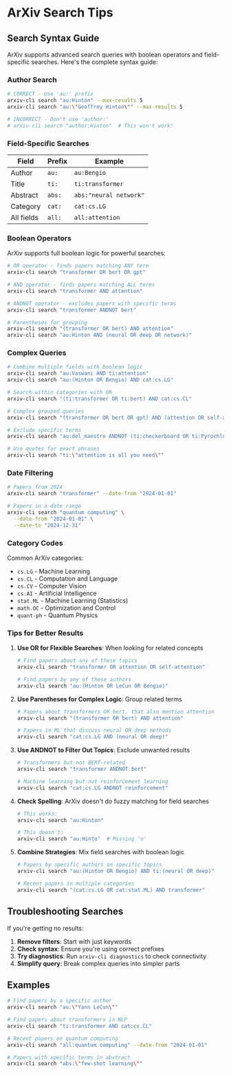 # ArXiv Search Tips

## Search Syntax Guide

ArXiv supports advanced search queries with boolean operators and field-specific searches. Here's the complete syntax guide:

### Author Search
```bash
# CORRECT - Use 'au:' prefix
arxiv-cli search "au:Hinton" --max-results 5
arxiv-cli search "au:\"Geoffrey Hinton\"" --max-results 5

# INCORRECT - Don't use 'author:'
# arxiv-cli search "author:Hinton"  # This won't work!
```

### Field-Specific Searches

| Field | Prefix | Example |
|-------|---------|---------|
| Author | `au:` | `au:Bengio` |
| Title | `ti:` | `ti:transformer` |
| Abstract | `abs:` | `abs:"neural network"` |
| Category | `cat:` | `cat:cs.LG` |
| All fields | `all:` | `all:attention` |

### Boolean Operators

ArXiv supports full boolean logic for powerful searches:

```bash
# OR operator - finds papers matching ANY term
arxiv-cli search "transformer OR bert OR gpt"

# AND operator - finds papers matching ALL terms
arxiv-cli search "transformer AND attention"

# ANDNOT operator - excludes papers with specific terms
arxiv-cli search "transformer ANDNOT bert"

# Parentheses for grouping
arxiv-cli search "(transformer OR bert) AND attention"
arxiv-cli search "au:Hinton AND (neural OR deep OR network)"
```

### Complex Queries

```bash
# Combine multiple fields with boolean logic
arxiv-cli search "au:Vaswani AND ti:attention"
arxiv-cli search "au:(Hinton OR Bengio) AND cat:cs.LG"

# Search within categories with OR
arxiv-cli search "(ti:transformer OR ti:bert) AND cat:cs.CL"

# Complex grouped queries
arxiv-cli search "(transformer OR bert OR gpt) AND (attention OR self-attention)"

# Exclude specific terms
arxiv-cli search "au:del_maestro ANDNOT (ti:checkerboard OR ti:Pyrochlore)"

# Use quotes for exact phrases
arxiv-cli search "ti:\"attention is all you need\""
```

### Date Filtering

```bash
# Papers from 2024
arxiv-cli search "transformer" --date-from "2024-01-01"

# Papers in a date range
arxiv-cli search "quantum computing" \
  --date-from "2024-01-01" \
  --date-to "2024-12-31"
```

### Category Codes

Common ArXiv categories:
- `cs.LG` - Machine Learning
- `cs.CL` - Computation and Language
- `cs.CV` - Computer Vision
- `cs.AI` - Artificial Intelligence
- `stat.ML` - Machine Learning (Statistics)
- `math.OC` - Optimization and Control
- `quant-ph` - Quantum Physics

### Tips for Better Results

1. **Use OR for Flexible Searches**: When looking for related concepts
   ```bash
   # Find papers about any of these topics
   arxiv-cli search "transformer OR attention OR self-attention"
   
   # Find papers by any of these authors
   arxiv-cli search "au:(Hinton OR LeCun OR Bengio)"
   ```

2. **Use Parentheses for Complex Logic**: Group related terms
   ```bash
   # Papers about transformers OR bert, that also mention attention
   arxiv-cli search "(transformer OR bert) AND attention"
   
   # Papers in ML that discuss neural OR deep methods
   arxiv-cli search "cat:cs.LG AND (neural OR deep)"
   ```

3. **Use ANDNOT to Filter Out Topics**: Exclude unwanted results
   ```bash
   # Transformers but not BERT-related
   arxiv-cli search "transformer ANDNOT bert"
   
   # Machine learning but not reinforcement learning
   arxiv-cli search "cat:cs.LG ANDNOT reinforcement"
   ```

4. **Check Spelling**: ArXiv doesn't do fuzzy matching for field searches
   ```bash
   # This works:
   arxiv-cli search "au:Hinton"
   
   # This doesn't:
   arxiv-cli search "au:Hinto"  # Missing 'n'
   ```

5. **Combine Strategies**: Mix field searches with boolean logic
   ```bash
   # Papers by specific authors on specific topics
   arxiv-cli search "au:(Hinton OR Bengio) AND ti:(neural OR deep)"
   
   # Recent papers in multiple categories
   arxiv-cli search "(cat:cs.LG OR cat:stat.ML) AND transformer"
   ```

## Troubleshooting Searches

If you're getting no results:

1. **Remove filters**: Start with just keywords
2. **Check syntax**: Ensure you're using correct prefixes
3. **Try diagnostics**: Run `arxiv-cli diagnostics` to check connectivity
4. **Simplify query**: Break complex queries into simpler parts

## Examples

```bash
# Find papers by a specific author
arxiv-cli search "au:\"Yann LeCun\""

# Find papers about transformers in NLP
arxiv-cli search "ti:transformer AND cat:cs.CL"

# Recent papers on quantum computing
arxiv-cli search "all:quantum computing" --date-from "2024-01-01"

# Papers with specific terms in abstract
arxiv-cli search "abs:\"few-shot learning\""
```